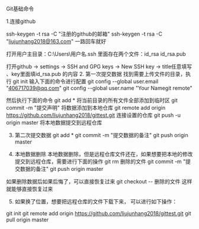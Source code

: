 Git基础命令


1.连接github

 ssh-keygen -t rsa -C "注册的github的邮箱"
 ssh-keygen -t rsa -C "liujunhang2018@163.com"
	一路回车就好
 
 打开用户主目录：C:\Users\用户名\.ssh
	里面存在两个文件：id_rsa  id_rsa.pub

 打开github -> settings -> SSH and GPG keys -> New SSH key -> title任意填写 、key里面填id_rsa.pub
 的内容
2. 第一次提交数据
 找到需要上传文件的目录，执行
 git init
 输入下面的命令进行配置
 git config --global user.email "406717039@qq.com"
 git config --global user.name "Your Namegit remote"
 
 然后执行下面的命令
 git add *  将当前目录的所有文件全部添加到临时区
 git commit -m "提交声明"    将数据添加到本地仓库
 git remote add origin https://github.com/liujunhang2018/gittest.git  连接设置的仓库
 git push -u origin master 将本地数据提交到远程仓库

 
 3. 第二次提交数据
 git add * 
 git commit -m "提交数据的备注"
 git push origin master 
 
 4. 本地数据删除
 本地数据删除，但是远程仓库文件还在，如果想要把本地的修改提交到远程仓库，需要进行下面的操作
 git rm 删除的文件
 git commit -m "提交数据的备注"
 git push origin master 
 
 如果删除数据后如果后悔了，可以直接恢复过来
 git checkout -- 删除的文件    这样就能够直接恢复过来
 
 5. 如果换了位置，想要把远程仓库的文件下载下来，
 可以进行如下操作：
 
 git init 
 git remote add origin https://github.com/liujunhang2018/gittest.git
 git pull origin master
 
 